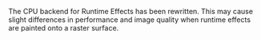 The CPU backend for Runtime Effects has been rewritten. This may cause slight differences in
performance and image quality when runtime effects are painted onto a raster surface.
